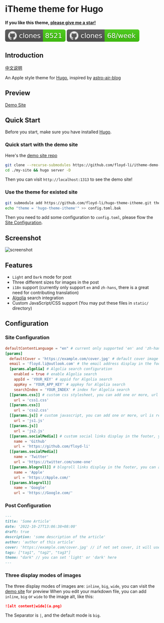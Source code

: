 # iTheme theme for Hugo

**If you like this theme, [please give me a star!](https://github.com/floyd-li/hugo-theme-itheme)**

![clones](https://raw.githubusercontent.com/floyd-li/traffic-to-badge/traffic/traffic-hugo-theme-itheme/clones.svg)
![clones per week](https://raw.githubusercontent.com/floyd-li/traffic-to-badge/traffic/traffic-hugo-theme-itheme/clones_per_week.svg)

## Introduction

[中文说明](https://github.com/floyd-li/hugo-theme-itheme/blob/master/README_CN.md)

An Apple style theme for [Hugo](https://gohugo.io/), inspired by [astro-air-blog](https://github.com/austin2035/astro-air-blog)

## Preview

[Demo Site](https://hugo-theme-itheme.netlify.app)

## Quick Start

Before you start, make sure you have installed [Hugo](https://gohugo.io/).

### Quick start with the demo site

Here's the [demo site repo](https://github.com/floyd-li/itheme-demo-site)

```bash
git clone --recurse-submodules https://github.com/floyd-li/itheme-demo-site.git my-site
cd ./my-site && hugo server -D
```

Then you can visit `http://localhost:1313` to see the demo site!

### Use the theme for existed site

```bash
git submodule add https://github.com/floyd-li/hugo-theme-itheme.git themes/hugo-theme-itheme
echo "theme = 'hugo-theme-itheme'" >> config.toml.bak
```

Then you need to add some configuration to `config.toml`, please flow the [Site Configuration](#site-configuration).

## Screenshot

![screenshot](https://raw.githubusercontent.com/floyd-li/hugo-theme-itheme/master/images/screenshot.png)

## Features

- `Light` and `Dark` mode for post
- Three different sizes for images in the post
- `i18n` support (currently only support `en` and `zh-hans`, there is a great need for contributing translation)
- [Algolia](https://www.algolia.com/) search integration
- Custom JavaScript/CSS support (You may put these files in `static/` directory)

## Configuration

### Site Configuration

```toml
defaultContentLanguage = "en" # current only supported 'en' and 'zh-hans', see the 'i18n' folder
[params]
  defaultCover = 'https://example.com/cover.jpg' # default cover image for post not setting cover
  email = 'floyd.li@outlook.com' # the email address display in the footer
  [params.algolia] # Algolia search configuration
    enabled = true # enable Algolia search
    appId = 'YOUR_KEY' # appid for Algolia search
    appKey = 'YOUR_APP_KEY' # appkey for Algolia search
    searchIndex = 'YOUR_INDEX' # index for Algolia search
  [[params.css]] # custom css stylesheet, you can add one or more, url is relative in 'static' folder
    url = 'css1.css'
  [[params.css]]
    url = 'css2.css'
  [[params.js]] # custom javascript, you can add one or more, url is relative in 'static' folder
    url = 'js1.js'
  [[params.js]]
    url = 'js2.js'
  [[params.socialMedia]] # custom social links display in the footer, you can add one or more
    name = 'Github'
    url = 'https://github.com/floyd-li'
  [[params.socialMedia]]
    name = 'Twitter'
    url = 'https://twitter.com/some-one'
  [[params.blogroll]] # blogroll links display in the footer, you can add one or more
    name = 'Apple'
    url = 'https://Apple.com/'
  [[params.blogroll]]
    name = 'Google'
    url = 'https://Google.com/'
```

### Post Configuration

```markdown
---
title: 'Some Article'
date: '2022-10-27T13:06:38+08:00'
draft: true
description: 'some description of the article'
author: 'author of this article'
cover: 'https://example.com/cover.jpg' // if not set cover, it will use the 'defaultCover' in site configuration
tags: ["tag1", "tag2", "tag3"]
theme: "dark" // you can set 'light' or 'dark' here
---
```

### Three display modes of images

The three display modes of images are: `inline`, `big`, `wide`, you can visit the [demo site](https://hugo-theme-itheme.netlify.app/posts/mark-down-syntax/#Image) for preview
When you edit your markdown file, you can add `inline`, `big` or `wide` to the image alt, like this:

```markdown
![alt content|wide](a.png)
```

The Separator is `|`, and the default mode is `big`.
